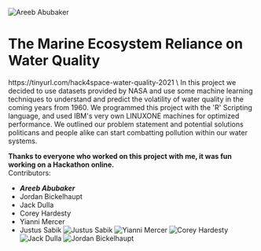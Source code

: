 
![Areeb Abubaker](https://user-images.githubusercontent.com/73396393/122985198-81edcb00-d363-11eb-8c46-be8d4cac4f9a.jpg)

<h1>The Marine Ecosystem Reliance on Water Quality</h1> 
https://tinyurl.com/hack4space-water-quality-2021 \
In this project we decided to use datasets provided by NASA and use some machine learning techniques to understand and predict the volatility of water quality in the coming years from 1960. We programmed this project with the 'R' Scripting language, and used IBM's very own LINUXONE machines for optimized performance. We outlined our problem statement and potential solutions politicans and people alike can start combatting pollution within our water systems. 

**Thanks to everyone who worked on this project with me, it was fun working on a Hackathon online.**
\
Contributors:

* _**Areeb Abubaker**_ 
* Jordan Bickelhaupt 
* Jack Dulla 
* Corey Hardesty 
* Yianni Mercer 
* Justus Sabik
![Justus Sabik](https://user-images.githubusercontent.com/73396393/122985195-80240780-d363-11eb-8499-44e71c06fdb9.jpg)
![Yianni Mercer](https://user-images.githubusercontent.com/73396393/122985196-81553480-d363-11eb-9b84-b9b7ee59b39f.jpg)
![Corey Hardesty](https://user-images.githubusercontent.com/73396393/122985200-82866180-d363-11eb-867c-ff547459b967.jpg)
![Jack Dulla](https://user-images.githubusercontent.com/73396393/122985202-831ef800-d363-11eb-9de2-730bfd5fdf5b.jpg)
![Jordan Bickelhaupt](https://user-images.githubusercontent.com/73396393/122985204-83b78e80-d363-11eb-9d75-09802d9de67a.jpg)
